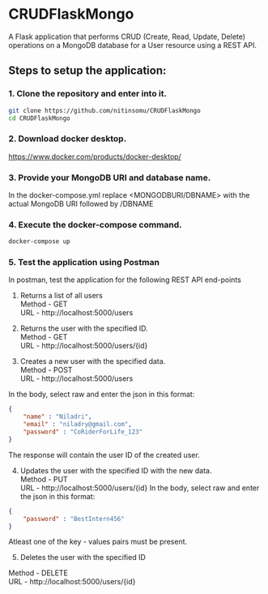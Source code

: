﻿# CRUDFlaskMongo

A Flask application that performs CRUD (Create, Read, Update, Delete) operations on a MongoDB database for a User resource using a REST API. 

## Steps to setup the application:

### 1. Clone the repository and enter into it.

```bash
git clone https://github.com/nitinsomu/CRUDFlaskMongo
cd CRUDFlaskMongo
```

### 2. Download docker desktop.

https://www.docker.com/products/docker-desktop/

### 3. Provide your MongoDB URI and database name.

In the docker-compose.yml replace <MONGODBURI/DBNAME> with the actual MongoDB URI followed by /DBNAME

### 4. Execute the docker-compose command.

```bash
docker-compose up
```

### 5. Test the application using Postman

In postman, test the application for the following REST API end-points

1) Returns a list of all users  
Method - GET  
URL - http://localhost:5000/users  

2) Returns the user with the specified ID.  
Method - GET  
URL - http://localhost:5000/users/{id}
3) Creates a new user with the specified data.  
Method - POST  
URL - http://localhost:5000/users  

In the body, select raw and enter the json in this format:  
```json
{
    "name" : "Niladri",
    "email" : "niladry@gmail.com",
    "password" : "CoRiderForLife_123"
}
```
The response will contain the user ID of the created user.  

4) Updates the user with the specified ID with the new data.  
Method - PUT  
URL - http://localhost:5000/users/{id}
In the body, select raw and enter the json in this format:  
```json
{
    "password" : "BestIntern456"
}
```

Atleast one of the key - values pairs must be present.  

5) Deletes the user with the specified ID  

Method - DELETE  
URL - http://localhost:5000/users/{id} 

